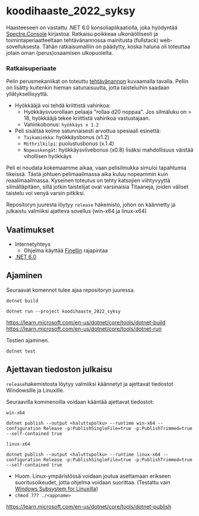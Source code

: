 # koodihaaste_2022_syksy
Haasteeseen on vastattu .NET 6.0 konsoliaplikaatiolla, joka hyödyntää [Spectre.Console](https://spectreconsole.net/) kirjastoa. Ratkaisu poikkeaa ulkonäöllisesti ja toimintaperiaatteeltaan tehtävänannossa mainitusta (fullstack) web-sovelluksesta. Tähän ratkaisumalliin on päädytty, koska haluna oli toteuttaa jotain oman (perus)osaamisen ulkopuolelta.

### Ratkaisuperiaate
Pelin perusmekaniikat on toteuttu [tehtävänannon](https://koodihaaste.solidabis.com/tehtava) kuvaamalla tavalla. Peliin on lisätty kuitenkin hieman satunaisuutta, jotta taisteluihin saadaan yllätyksellisyyttä.

- Hyökkääjä voi tehdä kriittistä vahinkoa:
    - Hyökkäysvuorollaan pelaaja "rollaa d20 noppaa". Jos silmäluku on > 18, hyökkääjä tekee kriittistä vahinkoa vastustajaan.
    - Vahinkobonus: `hyökkäys x 1.2`
- Peli sisältää kolme satunnaisesti arvottua spesiaali esinettä:
    - `Taikamiekka`: hyökkäysbonus (x1.2)
    - `Mithrilkilpi`: puolustusbonus (x.1.4)
    - `Nopeuskengät`: hyökkäysviivebonus (x0.8) lisäksi mahdollisuus väistää vihollisen hyökkäys

Peli ei noudata kokemaamme aikaa, vaan pelisilmukka simuloi tapahtumia tikeissä. Tästä johtuen pelimaailmassa aika kuluu nopeammin kuin reaalimaailmassa. Kyseinen toteutus on tehty katsojien viihtyvyyttä silmälläpitäen, sillä jotkin taistelijat ovat varsinaisia Titaaneja, joiden väliset taistelu voi venyä varsin pitkiksi.

Repositoryn juuresta löytyy `release` hakemisto, johon on käännetty ja julkaistu valmiiksi ajatteva sovellus (win-x64 ja linux-x64)

## Vaatimukset
- Internetyhteys
    - Ohjelma käyttää [Finellin](https://fineli.fi/fineli/fi/avoin-data) rajapintaa 
- [.NET 6.0](https://dotnet.microsoft.com/en-us/download) 

## Ajaminen
Seuraavat komennot tulee ajaa repositoryn juuressa.
```
dotnet build
```
```
dotnet run --project koodihaaste_2022_syksy
```
https://learn.microsoft.com/en-us/dotnet/core/tools/dotnet-build
https://learn.microsoft.com/en-us/dotnet/core/tools/dotnet-run

Testien ajaminen.
```
dotnet test
```
## Ajettavan tiedoston julkaisu
`release`hakemistosta löytyy valmiiksi käännetyt ja ajettavat tiedostot Windowsille ja Linuxille.

Seuraavilla kommenoilla voidaan kääntää ajettavat tiedostot: 

`win-x64`
```
dotnet publish --output <haluttupolku> --runtime win-x64 --configuration Release -p:PublishSingleFile=true -p:PublishTrimmed=true --self-contained true
```
`linux-x64`
```
dotnet publish --output <haluttupolku> --runtime linux-x64 --configuration Release -p:PublishSingleFile=true -p:PublishTrimmed=true --self-contained true
```
- Huom. Linux-ympäristössä voidaan joutua asettamaan erikseen suoritusoikeudet, jotta ohjelma voidaan suorittaa. (Testattu vain[ Windows Subsystem for Linuxilla](https://learn.microsoft.com/en-us/windows/wsl/install))
- ```chmod 777 ./<appname>```


https://learn.microsoft.com/en-us/dotnet/core/tools/dotnet-publish